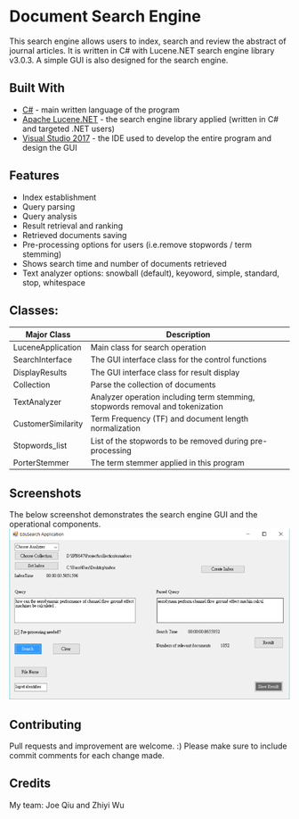 # Document Search Engine

This search engine allows users to index, search and review the abstract of journal articles. It is written in C# with Lucene.NET search engine library v3.0.3. A simple GUI is also designed for the search engine. 

## Built With

* [C#](https://docs.microsoft.com/en-us/dotnet/csharp/) - main written language of the program
* [Apache Lucene.NET](https://lucenenet.apache.org) - the search engine library applied (written in C# and targeted .NET users)
* [Visual Studio 2017](https://visualstudio.microsoft.com/zh-hant/downloads/?rr=https%3A%2F%2Fwww.google.com.au%2F) - the IDE used to develop the entire program and design the GUI

## Features

* Index establishment
* Query parsing
* Query analysis
* Result retrieval and ranking
* Retrieved documents saving
* Pre-processing options for users (i.e.remove stopwords / term stemming) 
* Shows search time and number of documents retrieved
* Text analyzer options: snowball (default), keyoword, simple, standard, stop, whitespace

## Classes:

Major Class           | Description           
--------------------- | -------------  
LuceneApplication     | Main class for search operation    
SearchInterface       | The GUI interface class for the control functions
DisplayResults        | The GUI interface class for result display
Collection            | Parse the collection of documents
TextAnalyzer          | Analyzer operation including term stemming, stopwords removal and tokenization
CustomerSimilarity    | Term Frequency (TF) and document length normalization 
Stopwords_list        | List of the stopwords to be removed during pre-processing 
PorterStemmer         | The term stemmer applied in this program

## Screenshots
The below screenshot demonstrates the search engine GUI and the operational components.
![Demonstrate the simple GUI](https://github.com/msacwendychan/Document-Search-Engine/blob/master/query%20input.png)

## Contributing

Pull requests and improvement are welcome. :) Please make sure to include commit comments for each change made. 

## Credits

My team: Joe Qiu and Zhiyi Wu


